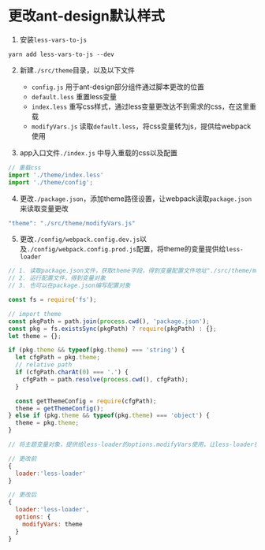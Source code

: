 # 更改ant-design默认样式

1. 安装`less-vars-to-js`
```
yarn add less-vars-to-js --dev
```

2. 新建`./src/theme`目录，以及以下文件
    - `config.js`   用于ant-design部分组件通过脚本更改的位置
    - `default.less`    重置less变量
    - `index.less`      重写css样式，通过less变量更改达不到需求的css，在这里重载
    - `modifyVars.js`   读取`default.less`，将css变量转为js，提供给webpack使用

3. app入口文件`./index.js` 中导入重载的css以及配置
```javascript
// 重载css
import './theme/index.less'
import './theme/config';
```

4. 更改`./package.json`，添加theme路径设置，让webpack读取`package.json`来读取变量更改
```javascript
"theme": "./src/theme/modifyVars.js"
```

5. 更改`./config/webpack.config.dev.js`以及`./config/webpack.config.prod.js`配置，将theme的变量提供给`less-loader`
```javascript
// 1. 读取package.json文件，获取theme字段，得到变量配置文件地址"./src/theme/modifyVars.js"
// 2. 运行配置文件，得到变量对象
// 3. 也可以在package.json编写配置对象

const fs = require('fs');

// import theme
const pkgPath = path.join(process.cwd(), 'package.json');
const pkg = fs.existsSync(pkgPath) ? require(pkgPath) : {};
let theme = {};

if (pkg.theme && typeof(pkg.theme) === 'string') {
  let cfgPath = pkg.theme;
  // relative path
  if (cfgPath.charAt(0) === '.') {
    cfgPath = path.resolve(process.cwd(), cfgPath);
  }

  const getThemeConfig = require(cfgPath);
  theme = getThemeConfig();
} else if (pkg.theme && typeof(pkg.theme) === 'object') {
  theme = pkg.theme;
}
```

```javascript
// 将主题变量对象，提供给less-loader的options.modifyVars使用，让less-loader在编译ant-design时候，使用新的变量

// 更改前
{
  loader:'less-loader'
}

// 更改后
{
  loader:'less-loader',
  options: {
    modifyVars: theme
  }
}
```
